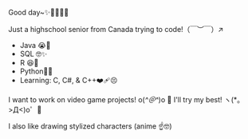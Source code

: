 Good day~✨👋🏾👧🏾

Just a highschool senior from Canada trying to code!（￣︶￣）↗

- Java 😭🎀
- SQL 🤓✨
- R 😆🎉
- Python🤩💖
- Learning: C, C#, & C++❤️‍🩹😣

I want to work on video game projects! o(*^＠^*)o 💖
I'll try my best! ヽ(*。>Д<)o゜💖

I also like drawing stylized characters (anime ☝️🤓)

<!---
FreeFash/FreeFash is a ✨ special ✨ repository because its `README.md` (this file) appears on your GitHub profile.
You can click the Preview link to take a look at your changes.
--->
